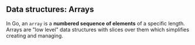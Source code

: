 ## Data structures: Arrays

In Go, an `array` is a **numbered sequence of elements** of a specific
length. Arrays are "low level" data structures with slices over them
which simplifies creating and managing.
